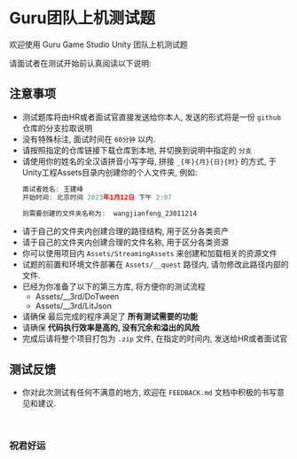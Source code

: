 # Guru团队上机测试题

欢迎使用 Guru Game Studio Unity 团队上机测试题


请面试者在测试开始前认真阅读以下说明:


## 注意事项

- 测试题库将由HR或者面试官直接发送给你本人, 发送的形式将是一份 `github` 仓库的分支拉取说明
- 没有特殊标注, 面试时间在 `60分钟` 以内.
- 请按照指定的仓库链接下载仓库到本地, 并切换到说明中指定的 `分支`
- 请使用你的姓名的全汉语拼音小写字母, 拼接 `_{年}{月}{日}{时}` 的方式, 于Unity工程Assets目录内创建你的个人文件夹, 例如: 
    ```javascript
    面试者姓名: 王建峰
    开始时间: 北京时间 2023年1月12日 下午 2:07

    则需要创建的文件夹名称为:  wangjianfeng_23011214
    ```
- 请于自己的文件夹内创建合理的路径结构, 用于区分各类资产
- 请于自己的文件夹内创建合理的文件名称, 用于区分各类资源
- 你可以使用项目内 `Assets/StreamingAssets` 来创建和加载相关的资源文件
- 试题的前置和环境文件部署在 `Assets/__quest` 路径内, 请勿修改此路径内部的文件.
- 已经为你准备了以下的第三方库, 将方便你的测试流程
   - Assets/__3rd/DoTween
   - Assets/__3rd/LitJson
 - 请确保 最后完成的程序满足了 **所有测试需要的功能**
 - 请确保 **代码执行效率是高的, 没有冗余和溢出的风险**
 - 完成后请将整个项目打包为 `.zip` 文件, 在指定的时间内, 发送给HR或者面试官


## 测试反馈
 - 你对此次测试有任何不满意的地方, 欢迎在 `FEEDBACK.md` 文档中积极的书写意见和建议.


</br>


### 祝君好运